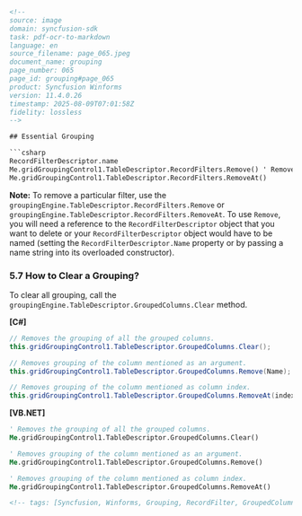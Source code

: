 ```html
<!--
source: image
domain: syncfusion-sdk
task: pdf-ocr-to-markdown
language: en
source_filename: page_065.jpeg
document_name: grouping
page_number: 065
page_id: grouping#page_065
product: Syncfusion Winforms
version: 11.4.0.26
timestamp: 2025-08-09T07:01:58Z
fidelity: lossless
-->

## Essential Grouping

```csharp
RecordFilterDescriptor.name
Me.gridGroupingControl1.TableDescriptor.RecordFilters.Remove() ' Removes the RecordFilter associated by mentioning as index.
Me.gridGroupingControl1.TableDescriptor.RecordFilters.RemoveAt()
```

**Note:** To remove a particular filter, use the `groupingEngine.TableDescriptor.RecordFilters.Remove` or `groupingEngine.TableDescriptor.RecordFilters.RemoveAt`. To use `Remove`, you will need a reference to the `RecordFilterDescriptor` object that you want to delete or your `RecordFilterDescriptor` object would have to be named (setting the `RecordFilterDescriptor.Name` property or by passing a name string into its overloaded constructor).

### 5.7 How to Clear a Grouping?

To clear all grouping, call the `groupingEngine.TableDescriptor.GroupedColumns.Clear` method.

**[C#]**
```csharp
// Removes the grouping of all the grouped columns.
this.gridGroupingControl1.TableDescriptor.GroupedColumns.Clear();

// Removes grouping of the column mentioned as an argument.
this.gridGroupingControl1.TableDescriptor.GroupedColumns.Remove(Name);

// Removes grouping of the column mentioned as column index.
this.gridGroupingControl1.TableDescriptor.GroupedColumns.RemoveAt(index);
```

**[VB.NET]**
```vb
' Removes the grouping of all the grouped columns.
Me.gridGroupingControl1.TableDescriptor.GroupedColumns.Clear()

' Removes grouping of the column mentioned as an argument.
Me.gridGroupingControl1.TableDescriptor.GroupedColumns.Remove()

' Removes grouping of the column mentioned as column index.
Me.gridGroupingControl1.TableDescriptor.GroupedColumns.RemoveAt()
```

```html
<!-- tags: [Syncfusion, Winforms, Grouping, RecordFilter, GroupedColumns, Remove, RemoveAt, Clear] keywords: [grouping, recordfilter, groupedcolumns, remove, removeat, clear, Winforms, Syncfusion] -->
```